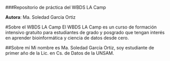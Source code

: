 ###Repositorio de práctica del WBDS LA Camp

**Autora**: Ma. Soledad García Ortiz

#Sobre el WBDS LA Camp
El WBDS LA Camp es un curso de formación intensivo gratuito para estudiantes de grado y posgrado que tengan interés en aprender bioinformática y ciencia de datos desde cero.

##Sobre mí
Mi nombre es Ma. Soledad García Ortiz, soy estudiante de primer año de la Lic. en Cs. de Datos de la UNSAM. 
